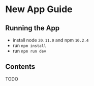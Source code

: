 # New App Guide

## Running the App

- install node `20.11.0` and npm `10.2.4`
- run `npm install`
- run `npm run dev`

## Contents

TODO
